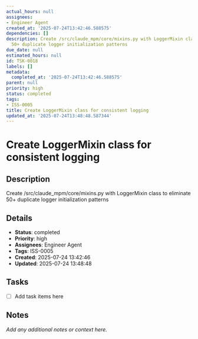 ```yaml
---
actual_hours: null
assignees:
- Engineer Agent
created_at: '2025-07-24T13:42:46.588575'
dependencies: []
description: Create /src/claude_mpm/core/mixins.py with LoggerMixin class to eliminate
  50+ duplicate logger initialization patterns
due_date: null
estimated_hours: null
id: TSK-0018
labels: []
metadata:
  completed_at: '2025-07-24T13:42:46.588575'
parent: null
priority: high
status: completed
tags:
- ISS-0005
title: Create LoggerMixin class for consistent logging
updated_at: '2025-07-24T13:48:48.587344'
---
```


# Create LoggerMixin class for consistent logging

## Description
Create /src/claude_mpm/core/mixins.py with LoggerMixin class to eliminate 50+ duplicate logger initialization patterns

## Details
- **Status**: completed
- **Priority**: high
- **Assignees**: Engineer Agent
- **Tags**: ISS-0005
- **Created**: 2025-07-24 13:42:46
- **Updated**: 2025-07-24 13:48:48

## Tasks
- [ ] Add task items here

## Notes
_Add any additional notes or context here._
